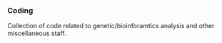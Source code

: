 ### Coding
Collection of code related to genetic/bioinforamtics analysis and other miscellaneous staff.

